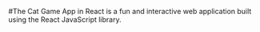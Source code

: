 #The Cat Game App in React is a fun and interactive web application built using the React JavaScript library.
 
